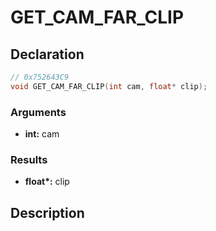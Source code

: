 # GET_CAM_FAR_CLIP

## Declaration
```cpp
// 0x752643C9
void GET_CAM_FAR_CLIP(int cam, float* clip);
```

### Arguments
- **int:** cam

### Results
- **float\*:** clip

## Description

